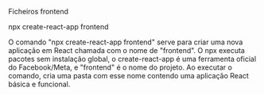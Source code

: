 Ficheiros frontend

npx create-react-app frontend

O comando "npx create-react-app frontend" serve para criar uma nova aplicação em React chamada com o nome de "frontend". O npx executa pacotes sem instalação global, o create-react-app é uma ferramenta oficial do Facebook/Meta, e "frontend" é o nome do projeto. Ao executar o comando, cria uma pasta com esse nome contendo uma aplicação React básica e funcional.
